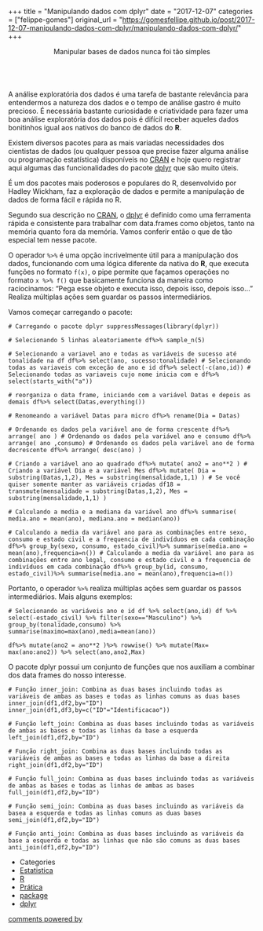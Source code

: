 +++
title = "Manipulando dados com dplyr"
date = "2017-12-07"
categories = ["felippe-gomes"]
original_url = "https://gomesfellipe.github.io/post/2017-12-07-manipulando-dados-com-dplyr/manipulando-dados-com-dplyr/"
+++

<p id="main">
<article class="post">
<header>
<p>
Manipular bases de dados nunca foi tão simples
</p>

</header>
<a href="https://gomesfellipe.github.io/post/2017-12-07-manipulando-dados-com-dplyr/manipulando-dados-com-dplyr/" class="image featured">
<img src="https://gomesfellipe.github.io/img/2017/12/dplyr.png" alt="">
</a>
<p>
A análise exploratória dos dados é uma tarefa de bastante relevância
para entendermos a natureza dos dados e o tempo de análise gastro é
muito precioso. É necessária bastante curiosidade e criatividade para
fazer uma boa análise exploratória dos dados pois é difícil receber
aqueles dados bonitinhos igual aos nativos do banco de dados do
<strong>R</strong>.
</p>
<p>
Existem diversos pacotes para as mais variadas necessidades dos
cientistas de dados (ou qualquer pessoa que precise fazer alguma análise
ou programação estatística) disponíveis no
<a href="https://cran.r-project.org/">CRAN</a> e hoje quero registrar
aqui algumas das funcionalidades do pacote
<a href="https://cran.r-project.org/package=dplyr">dplyr</a> que são
muito úteis.
</p>
<p>
É um dos pacotes mais poderosos e populares do R, desenvolvido por
Hadley Wickham, faz a exploração de dados e permite a manipulação de
dados de forma fácil e rápida no R.
</p>
<p>
Segundo sua descrição no <a href="https://cran.r-project.org/">CRAN</a>,
o <a href="https://cran.r-project.org/package=dplyr">dplyr</a> é
definido como uma ferramenta rápida e consistente para trabalhar com
data.frames como objetos, tanto na memória quanto fora da memória. Vamos
conferir então o que de tão especial tem nesse pacote.
</p>
<p>
O operador <code>%&gt;%</code> é uma opção incrivelmente útil para a
manipulação dos dados, funcionando com uma lógica diferente da nativa do
<strong>R</strong>, que executa funções no formato <code>f(x)</code>, o
pipe permite que façamos operações no formato <code>x %&gt;% f()</code>
que basicamente funciona da maneira como raciocinamos: “Pega esse objeto
e executa isso, depois isso, depois isso…” Realiza múltiplas ações sem
guardar os passos intermediários.
</p>
<p>
Vamos começar carregando o pacote:
</p>
<pre class="r"><code># Carregando o pacote dplyr suppressMessages(library(dplyr))</code></pre>

<pre class="r"><code># Selecionando 5 linhas aleatoriamente df%&gt;% sample_n(5)</code></pre>

<pre class="r"><code># Selecionando a variavel ano e todas as vari&#xE1;veis de sucesso at&#xE9; tonalidade na df df%&gt;% select(ano, sucesso:tonalidade) # Selecionando todas as variaveis com exce&#xE7;&#xE3;o de ano e id df%&gt;% select(-c(ano,id)) # Selecionando todas as variaveis cujo nome inicia com e df%&gt;% select(starts_with(&quot;a&quot;))</code></pre>

<pre class="r"><code># reorganiza o data frame, iniciando com a vari&#xE1;vel Datas e depois as demais df%&gt;% select(Datas,everything())</code></pre>

<pre class="r"><code># Renomeando a vari&#xE1;vel Datas para micro df%&gt;% rename(Dia = Datas)</code></pre>

<pre class="r"><code># Ordenando os dados pela vari&#xE1;vel ano de forma crescente df%&gt;% arrange( ano ) # Ordenando os dados pela vari&#xE1;vel ano e consumo df%&gt;% arrange( ano ,consumo) # Ordenando os dados pela vari&#xE1;vel ano de forma decrescente df%&gt;% arrange( desc(ano) )</code></pre>

<pre class="r"><code># Criando a vari&#xE1;vel ano ao quadrado df%&gt;% mutate( ano2 = ano**2 ) # Criando a vari&#xE1;vel Dia e a vari&#xE1;vel Mes df%&gt;% mutate( Dia = substring(Datas,1,2), Mes = substring(mensalidade,1,1) ) # Se voc&#xEA; quiser somente manter as vari&#xE1;veis criadas df18 = transmute(mensalidade = substring(Datas,1,2), Mes = substring(mensalidade,1,1) )</code></pre>

<pre class="r"><code># Calculando a media e a mediana da vari&#xE1;vel ano df%&gt;% summarise( media.ano = mean(ano), mediana.ano = median(ano))</code></pre>

<pre class="r"><code># Calculando a media da vari&#xE1;vel ano para as combina&#xE7;&#xF5;es entre sexo, consumo e estado civil e a frequencia de indiv&#xED;duos em cada combina&#xE7;&#xE3;o df%&gt;% group_by(sexo, consumo, estado_civil)%&gt;% summarise(media.ano = mean(ano),frequencia=n()) # Calculando a media da vari&#xE1;vel ano para as combina&#xE7;&#xF5;es entre ano legal, consumo e estado civil e a frequencia de indiv&#xED;duos em cada combina&#xE7;&#xE3;o df%&gt;% group_by(id, consumo, estado_civil)%&gt;% summarise(media.ano = mean(ano),frequencia=n())</code></pre>

<p>
Portanto, o operador <code>%&gt;%</code> realiza múltiplas ações sem
guardar os passos intermediários. Mais alguns exemplos:
</p>
<pre class="r"><code># Selecionando as vari&#xE1;veis ano e id df %&gt;% select(ano,id) df %&gt;% select(-estado_civil) %&gt;% filter(sexo==&quot;Masculino&quot;) %&gt;% group_by(tonalidade,consumo) %&gt;% summarise(maximo=max(ano),media=mean(ano))</code></pre>

<pre class="r"><code>df%&gt;% mutate(ano2 = ano**2 )%&gt;% rowwise() %&gt;% mutate(Max= max(ano:ano2)) %&gt;% select(ano,ano2,Max)</code></pre>

<p>
O pacote dplyr possui um conjunto de funções que nos auxiliam a combinar
dos data frames do nosso interesse.
</p>
<pre class="r"><code># Fun&#xE7;&#xE3;o inner_join: Combina as duas bases incluindo todas as vari&#xE1;veis de ambas as bases e todas as linhas comuns as duas bases inner_join(df1,df2,by=&quot;ID&quot;) inner_join(df1,df3,by=c(&quot;ID&quot;=&quot;Identificacao&quot;))</code></pre>

<pre class="r"><code># Fun&#xE7;&#xE3;o left_join: Combina as duas bases incluindo todas as vari&#xE1;veis de ambas as bases e todas as linhas da base a esquerda left_join(df1,df2,by=&quot;ID&quot;)</code></pre>

<pre class="r"><code># Fun&#xE7;&#xE3;o right_join: Combina as duas bases incluindo todas as vari&#xE1;veis de ambas as bases e todas as linhas da base a direita right_join(df1,df2,by=&quot;ID&quot;)</code></pre>

<pre class="r"><code># Fun&#xE7;&#xE3;o full_join: Combina as duas bases incluindo todas as vari&#xE1;veis de ambas as bases e todas as linhas de ambas as bases full_join(df1,df2,by=&quot;ID&quot;)</code></pre>

<pre class="r"><code># Fun&#xE7;&#xE3;o semi_join: Combina as duas bases incluindo as vari&#xE1;veis da basea a esquerda e todas as linhas comuns as duas bases semi_join(df1,df2,by=&quot;ID&quot;)</code></pre>

<pre class="r"><code># Fun&#xE7;&#xE3;o anti_join: Combina as duas bases incluindo as vari&#xE1;veis da base a esquerda e todas as linhas que n&#xE3;o s&#xE3;o comuns as duas bases anti_join(df1,df2,by=&quot;ID&quot;)</code></pre>

<footer>
<ul class="stats">
<li>
Categories
</li>
<li>
<a href="https://gomesfellipe.github.io/categories/estatistica">Estatistica</a>
</li>
<li>
<a href="https://gomesfellipe.github.io/categories/r">R</a>
</li>
<li>
<a href="https://gomesfellipe.github.io/categories/pr%C3%A1tica">Prática</a>
</li>
<li>
<a href="https://gomesfellipe.github.io/categories/package">package</a>
</li>
<li>
<a href="https://gomesfellipe.github.io/categories/dplyr">dplyr</a>
</li>
</ul>
</footer>
</article>
<article class="post">
<a href="https://disqus.com/" class="dsq-brlink">comments powered by
</a>
</article>
</p>

